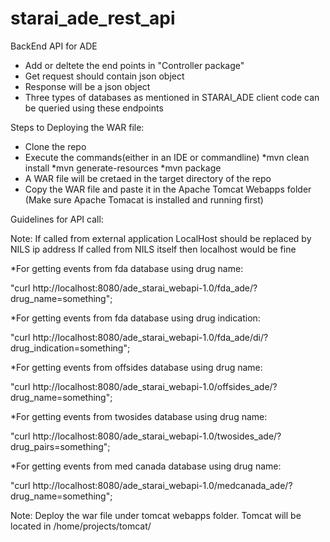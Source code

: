 # starai_ade_rest_api
BackEnd API for ADE

 * Add or deltete the end points in "Controller package"
 * Get request should contain json object
 * Response will be a json object
 * Three types of databases as mentioned in STARAI_ADE client code can be queried using these endpoints


Steps to Deploying the WAR file:

* Clone the repo
* Execute the commands(either in an IDE or commandline)
      *mvn clean install
      *mvn generate-resources
      *mvn package
* A WAR file will be cretaed in the target directory of the repo
* Copy the WAR file and paste it in the Apache Tomcat Webapps folder (Make sure Apache Tomacat is installed and running first)


Guidelines for API call:

Note: If called from external application LocalHost should be replaced by NILS ip address
If called from NILS itself then localhost would be fine


*For getting events from fda database using drug name:

"curl http://localhost:8080/ade_starai_webapi-1.0/fda_ade/?drug_name=something";

*For getting events from fda database using drug indication:

"curl http://localhost:8080/ade_starai_webapi-1.0/fda_ade/di/?drug_indication=something";

*For getting events from offsides database using drug name:

"curl http://localhost:8080/ade_starai_webapi-1.0/offsides_ade/?drug_name=something";

*For getting events from twosides database using drug name:

"curl http://localhost:8080/ade_starai_webapi-1.0/twosides_ade/?drug_pairs=something";

*For getting events from med canada database using drug name:

"curl http://localhost:8080/ade_starai_webapi-1.0/medcanada_ade/?drug_name=something";

Note: Deploy the war file under tomcat webapps folder.
Tomcat will be located in /home/projects/tomcat/
